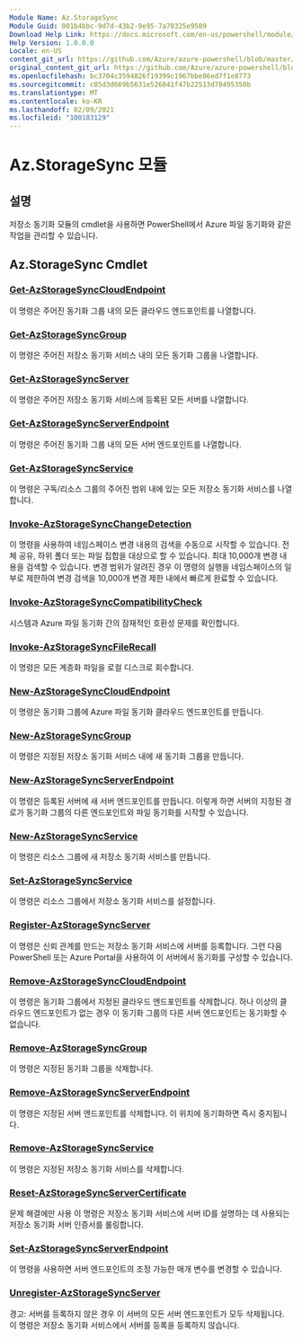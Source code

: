```yaml
---
Module Name: Az.StorageSync
Module Guid: 001b4bbc-9d7d-43b2-9e95-7a70325e9509
Download Help Link: https://docs.microsoft.com/en-us/powershell/module/az.storagesync
Help Version: 1.0.0.0
Locale: en-US
content_git_url: https://github.com/Azure/azure-powershell/blob/master/src/StorageSync/StorageSync/help/Az.StorageSync.md
original_content_git_url: https://github.com/Azure/azure-powershell/blob/master/src/StorageSync/StorageSync/help/Az.StorageSync.md
ms.openlocfilehash: bc3704c3594826f19399c1967bbe86ed7f1e8773
ms.sourcegitcommit: c05d3d669b5631e526841f47b22513d78495350b
ms.translationtype: MT
ms.contentlocale: ko-KR
ms.lasthandoff: 02/09/2021
ms.locfileid: "100183129"
---
```

# Az.StorageSync 모듈
## 설명
저장소 동기화 모듈의 cmdlet을 사용하면 PowerShell에서 Azure 파일 동기화와 같은 작업을 관리할 수 있습니다.

## Az.StorageSync Cmdlet
### [Get-AzStorageSyncCloudEndpoint](Get-AzStorageSyncCloudEndpoint.md)
이 명령은 주어진 동기화 그룹 내의 모든 클라우드 엔드포인트를 나열합니다.

### [Get-AzStorageSyncGroup](Get-AzStorageSyncGroup.md)
이 명령은 주어진 저장소 동기화 서비스 내의 모든 동기화 그룹을 나열합니다.

### [Get-AzStorageSyncServer](Get-AzStorageSyncServer.md)
이 명령은 주어진 저장소 동기화 서비스에 등록된 모든 서버를 나열합니다.

### [Get-AzStorageSyncServerEndpoint](Get-AzStorageSyncServerEndpoint.md)
이 명령은 주어진 동기화 그룹 내의 모든 서버 엔드포인트를 나열합니다.

### [Get-AzStorageSyncService](Get-AzStorageSyncService.md)
이 명령은 구독/리소스 그룹의 주어진 범위 내에 있는 모든 저장소 동기화 서비스를 나열합니다.

### [Invoke-AzStorageSyncChangeDetection](Invoke-AzStorageSyncChangeDetection.md)
이 명령을 사용하여 네임스페이스 변경 내용의 검색을 수동으로 시작할 수 있습니다. 전체 공유, 하위 폴더 또는 파일 집합을 대상으로 할 수 있습니다. 최대 10,000개 변경 내용을 검색할 수 있습니다. 변경 범위가 알려진 경우 이 명령의 실행을 네임스페이스의 일부로 제한하여 변경 검색을 10,000개 변경 제한 내에서 빠르게 완료할 수 있습니다.

### [Invoke-AzStorageSyncCompatibilityCheck](Invoke-AzStorageSyncCompatibilityCheck.md)
시스템과 Azure 파일 동기화 간의 잠재적인 호환성 문제를 확인합니다.

### [Invoke-AzStorageSyncFileRecall](Invoke-AzStorageSyncFileRecall.md)
이 명령은 모든 계층화 파일을 로컬 디스크로 회수합니다.

### [New-AzStorageSyncCloudEndpoint](New-AzStorageSyncCloudEndpoint.md)
이 명령은 동기화 그룹에 Azure 파일 동기화 클라우드 엔드포인트를 만듭니다.

### [New-AzStorageSyncGroup](New-AzStorageSyncGroup.md)
이 명령은 지정된 저장소 동기화 서비스 내에 새 동기화 그룹을 만듭니다.

### [New-AzStorageSyncServerEndpoint](New-AzStorageSyncServerEndpoint.md)
이 명령은 등록된 서버에 새 서버 엔드포인트를 만듭니다. 이렇게 하면 서버의 지정된 경로가 동기화 그룹의 다른 엔드포인트와 파일 동기화를 시작할 수 있습니다.

### [New-AzStorageSyncService](New-AzStorageSyncService.md)
이 명령은 리소스 그룹에 새 저장소 동기화 서비스를 만듭니다.

### [Set-AzStorageSyncService](New-AzStorageSyncService.md)
이 명령은 리소스 그룹에서 저장소 동기화 서비스를 설정합니다.

### [Register-AzStorageSyncServer](Register-AzStorageSyncServer.md)
이 명령은 신뢰 관계를 만드는 저장소 동기화 서비스에 서버를 등록합니다. 그런 다음 PowerShell 또는 Azure Portal을 사용하여 이 서버에서 동기화를 구성할 수 있습니다.

### [Remove-AzStorageSyncCloudEndpoint](Remove-AzStorageSyncCloudEndpoint.md)
이 명령은 동기화 그룹에서 지정된 클라우드 엔드포인트를 삭제합니다. 하나 이상의 클라우드 엔드포인트가 없는 경우 이 동기화 그룹의 다른 서버 엔드포인트는 동기화할 수 없습니다.

### [Remove-AzStorageSyncGroup](Remove-AzStorageSyncGroup.md)
이 명령은 지정된 동기화 그룹을 삭제합니다.

### [Remove-AzStorageSyncServerEndpoint](Remove-AzStorageSyncServerEndpoint.md)
이 명령은 지정된 서버 엔드포인트를 삭제합니다. 이 위치에 동기화하면 즉시 중지됩니다.

### [Remove-AzStorageSyncService](Remove-AzStorageSyncService.md)
이 명령은 지정된 저장소 동기화 서비스를 삭제합니다.

### [Reset-AzStorageSyncServerCertificate](Reset-AzStorageSyncServerCertificate.md)
문제 해결에만 사용 이 명령은 저장소 동기화 서비스에 서버 ID를 설명하는 데 사용되는 저장소 동기화 서버 인증서를 롤링합니다.

### [Set-AzStorageSyncServerEndpoint](Set-AzStorageSyncServerEndpoint.md)
이 명령을 사용하면 서버 엔드포인트의 조정 가능한 매개 변수를 변경할 수 있습니다.

### [Unregister-AzStorageSyncServer](Unregister-AzStorageSyncServer.md)
경고: 서버를 등록하지 않은 경우 이 서버의 모든 서버 엔드포인트가 모두 삭제됩니다. 이 명령은 저장소 동기화 서비스에서 서버를 등록을 등록하지 않습니다.

